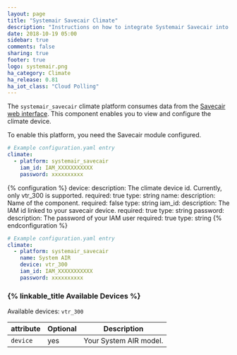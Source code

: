 ```yaml
---
layout: page
title: "Systemair Savecair Climate"
description: "Instructions on how to integrate Systemair Savecair into Home Assistant."
date: 2018-10-19 05:00
sidebar: true
comments: false
sharing: true
footer: true
logo: systemair.png
ha_category: Climate
ha_release: 0.81
ha_iot_class: "Cloud Polling"
---
```

The `systemair_savecair` climate platform consumes data from the [Savecair web interface](https://savecair.systemair.com). This component enables you to view and configure the climate device.

To enable this platform, you need the Savecair module configured.

```yaml
# Example configuration.yaml entry
climate:
  - platform: systemair_savecair
    iam_id: IAM_XXXXXXXXXXX
    password: xxxxxxxxxx
```
{% configuration %}
device:
  description: The climate device id. Currently, only vtr_300 is supported.
  required: true
  type: string
name:
  description: Name of the component.
  required: false
  type: string
iam_id:
  description: The IAM id linked to your savecair device.
  required: true
  type: string
password:
  description: The password of your IAM user
  required: true
  type: string
{% endconfiguration %}

```yaml
# Example configuration.yaml entry
climate:
  - platform: systemair_savecair
    name: System AIR
    device: vtr_300
    iam_id: IAM_XXXXXXXXXXX
    password: xxxxxxxxxx
```

### {% linkable_title Available Devices %}

Available devices: `vtr_300`

| attribute | Optional | Description |
| ---------------------- | -------- | ----------- |
| `device` | yes | Your System AIR model.
